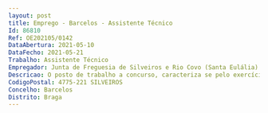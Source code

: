 ```yaml
--- 
layout: post
title: Emprego - Barcelos - Assistente Técnico
Id: 86810
Ref: OE202105/0142
DataAbertura: 2021-05-10
DataFecho: 2021-05-21
Trabalho: Assistente Técnico
Empregador: Junta de Freguesia de Silveiros e Rio Covo (Santa Eulália)
Descricao: O posto de trabalho a concurso, caracteriza se pelo exercício de funções, descritas no Mapa de Pessoal para o ano de 2021, da União das Freguesias de Silveiros e Rio Covo (Santa Eulália), na carreira e categoria de Assistente Técnico (Administrativo), nomeadamente, funções de natureza executiva, de aplicação de métodos e processos, designadamente exercer atividades administrativas adstritas à Junta de Freguesia e ao Espaço Cidadão  elaborar ofícios e informações  atender o público  elaborar e manter atualizado o inventário  exercer as demais funções que lhe sejam atribuídas por lei ou por despacho superior.
CodigoPostal: 4775-221 SILVEIROS
Concelho: Barcelos
Distrito: Braga
--- 
```


